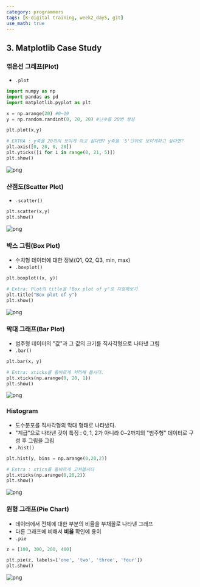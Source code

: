 ```yaml
---
category: programmers
tags: [K-digital training, week2_day5, git]
use_math: true
---
```


## 3. Matplotlib Case Study

### 꺾은선 그래프(Plot)
- `.plot`


```python
import numpy as np
import pandas as pd
import matplotlib.pyplot as plt
```


```python
x = np.arange(20) #0~19
y = np.random.randint(0, 20, 20) #난수를 20번 생성

plt.plot(x,y)

# EXTRA : y축을 20까지 보이게 하고 싶다면? y축을 '5'단위로 보이게하고 싶다면?
plt.axis([0, 20, 0, 20])
plt.yticks([i for i in range(0, 21, 5)])
plt.show()
```


![png](matplotlib_2_files/matplotlib_2_3_0.png)


### 산점도(Scatter Plot)
- `.scatter()`


```python
plt.scatter(x,y)
plt.show()
```


![png](matplotlib_2_files/matplotlib_2_5_0.png)


### 박스 그림(Box Plot)

- 수치형 테이터에 대한 정보(Q1, Q2, Q3, min, max)
- `.boxplot()`


```python
plt.boxplot((x, y))

# Extra: Plot의 title을 "Box plot of y"로 지정해보기
plt.title("Box plot of y")
plt.show()
```


![png](matplotlib_2_files/matplotlib_2_7_0.png)


### 막대 그래프(Bar Plot)
- 범주형 데이터의 "값"과 그 값의 크기를 직사각형으로 나타낸 그림
- `.bar()`


```python
plt.bar(x, y)

# Extra: xticks를 올바르게 처리해 봅시다.
plt.xticks(np.arange(0, 20, 1))
plt.show()
```


![png](matplotlib_2_files/matplotlib_2_9_0.png)


### Histogram
- 도수분포를 직사각형의 막대 형태로 나타냈다.
- "계급"으로 나타낸 것이 특징 : 0, 1, 2가 아니라 0~2까지의 "범주형" 데이터로 구성 후 그림을 그림
- `.hist()`


```python
plt.hist(y, bins = np.arange(0,20,2))

# Extra : xtics를 올바르게 고쳐봅시다
plt.xticks(np.arange(0,20,2))
plt.show()
```


![png](matplotlib_2_files/matplotlib_2_11_0.png)


### 원형 그래프(Pie Chart)
- 데이터에서 전체에 대한 부분의 비율을 부채꼴로 나타낸 그래프
- 다른 그래프에 비해서 **비율** 확인에 용이
- `.pie`


```python
z = [100, 300, 200, 400]

plt.pie(z, labels=['one', 'two', 'three', 'four'])
plt.show()
```


![png](matplotlib_2_files/matplotlib_2_13_0.png)

